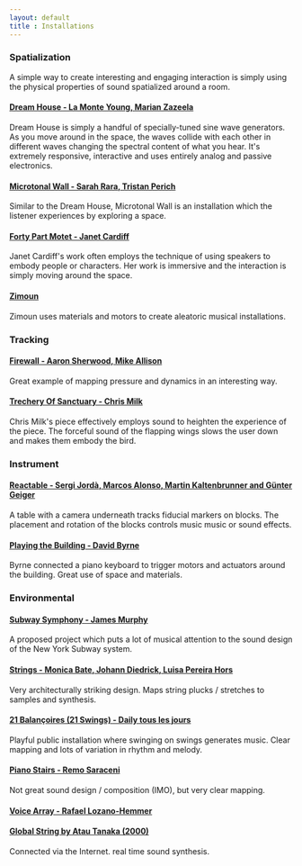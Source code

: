 ```yaml
---
layout: default
title : Installations
---
```


### Spatialization

A simple way to create interesting and engaging interaction is simply using the physical properties of sound spatialized around a room. 

#### [Dream House - La Monte Young, Marian Zazeela](https://www.youtube.com/watch?v=WC6bhnu5Luc)

Dream House is simply a handful of specially-tuned sine wave generators. As you move around in the space, the waves collide with each other in different waves changing the spectral content of what you hear. It's extremely responsive, interactive and uses entirely analog and passive electronics. 

#### [Microtonal Wall - Sarah Rara, Tristan Perich](https://vimeo.com/45225412)

Similar to the Dream House, Microtonal Wall is an installation which the listener experiences by exploring a space.

#### [Forty Part Motet - Janet Cardiff](https://www.youtube.com/watch?v=OxIeulpigws)

Janet Cardiff's work often employs the technique of using speakers to embody people or characters. Her work is immersive and the interaction is simply moving around the space. 

#### [Zimoun](https://vimeo.com/7235817)

Zimoun uses materials and motors to create aleatoric musical installations. 

### Tracking

#### [Firewall - Aaron Sherwood, Mike Allison](https://vimeo.com/54882144)

Great example of mapping pressure and dynamics in an interesting way. 

#### [Trechery Of Sanctuary - Chris Milk](https://www.youtube.com/watch?v=_2kZdl8hs_s)

Chris Milk's piece effectively employs sound to heighten the experience of the piece. The forceful sound of the flapping wings slows the user down and makes them embody the bird.  

### Instrument

#### [Reactable - Sergi Jordà, Marcos Alonso, Martin Kaltenbrunner and Günter Geiger](https://www.youtube.com/watch?v=Mgy1S8qymx0)

A table with a camera underneath tracks fiducial markers on blocks. The placement and rotation of the blocks controls music music or sound effects.

#### [Playing the Building - David Byrne](https://www.youtube.com/watch?v=Gea9SYUdJeY)

Byrne connected a piano keyboard to trigger motors and actuators around the building. Great use of space and materials. 

### Environmental

#### [Subway Symphony - James Murphy](http://pitchfork.com/news/54088-james-murphy-previews-music-for-new-york-city-subway-stations/)

A proposed project which puts a lot of musical attention to the sound design of the New York Subway system. 

#### [Strings - Monica Bate, Johann Diedrick, Luisa Pereira Hors](https://vimeo.com/84474194)

Very architecturally striking design. Maps string plucks / stretches to samples and synthesis. 

#### [21 Balançoires (21 Swings) -  Daily tous les jours](https://vimeo.com/40980676)

Playful public installation where swinging on swings generates music. Clear mapping and lots of variation in rhythm and melody. 

#### [Piano Stairs - Remo Saraceni](https://www.youtube.com/watch?v=FOVHNGeDxKE)

Not great sound design / composition (IMO), but very clear mapping. 

#### [Voice Array - Rafael Lozano-Hemmer](http://www.trendhunter.com/trends/voice-array-by-rafael-lozanohemmer)

#### [Global String by Atau Tanaka (2000)](https://vimeo.com/46800992) 

Connected via the Internet. real time sound synthesis.
